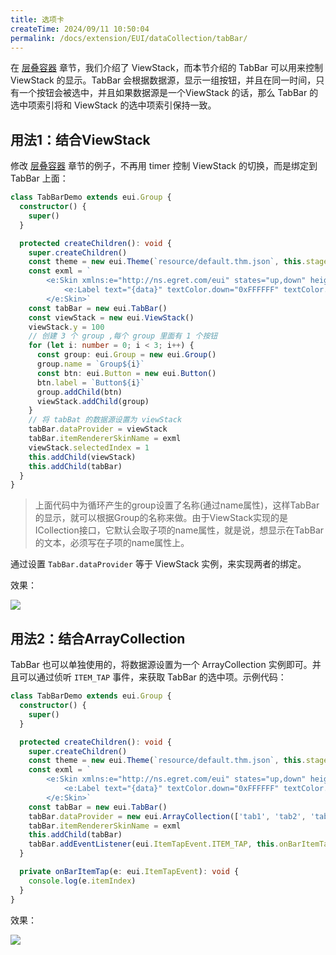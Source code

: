 ```yaml
---
title: 选项卡
createTime: 2024/09/11 10:50:04
permalink: /docs/extension/EUI/dataCollection/tabBar/
---
```

在 [层叠容器](../../container/viewStack/README.md) 章节，我们介绍了 ViewStack，而本节介绍的 TabBar 可以用来控制 ViewStack 的显示。TabBar 会根据数据源，显示一组按钮，并且在同一时间，只有一个按钮会被选中，并且如果数据源是一个ViewStack 的话，那么 TabBar 的选中项索引将和 ViewStack 的选中项索引保持一致。

##  用法1：结合ViewStack

修改 [层叠容器](../../container/viewStack/README.md) 章节的例子，不再用 timer 控制 ViewStack 的切换，而是绑定到 TabBar 上面：

~~~ typescript
class TabBarDemo extends eui.Group {
  constructor() {
    super()
  }

  protected createChildren(): void {
    super.createChildren()
    const theme = new eui.Theme(`resource/default.thm.json`, this.stage)
    const exml = `
        <e:Skin xmlns:e="http://ns.egret.com/eui" states="up,down" height="50">
            <e:Label text="{data}" textColor.down="0xFFFFFF" textColor.up="0x666666" horizontalCenter="0" verticalCenter="0"/>
        </e:Skin>`
    const tabBar = new eui.TabBar()
    const viewStack = new eui.ViewStack()
    viewStack.y = 100
    // 创建 3 个 group ,每个 group 里面有 1 个按钮
    for (let i: number = 0; i < 3; i++) {
      const group: eui.Group = new eui.Group()
      group.name = `Group${i}`
      const btn: eui.Button = new eui.Button()
      btn.label = `Button${i}`
      group.addChild(btn)
      viewStack.addChild(group)
    }
    // 将 tabBat 的数据源设置为 viewStack
    tabBar.dataProvider = viewStack
    tabBar.itemRendererSkinName = exml
    viewStack.selectedIndex = 1
    this.addChild(viewStack)
    this.addChild(tabBar)
  }
}
~~~

> 上面代码中为循环产生的group设置了名称(通过name属性)，这样TabBar的显示，就可以根据Group的名称来做。由于ViewStack实现的是ICollection接口，它默认会取子项的name属性，就是说，想显示在TabBar的文本，必须写在子项的name属性上。

  通过设置 `TabBar.dataProvider` 等于 ViewStack 实例，来实现两者的绑定。

效果：

![](9-4-tabbar-A.png)

## 用法2：结合ArrayCollection

TabBar 也可以单独使用的，将数据源设置为一个 ArrayCollection 实例即可。并且可以通过侦听 `ITEM_TAP` 事件，来获取 TabBar 的选中项。示例代码：

~~~ typescript
class TabBarDemo extends eui.Group {
  constructor() {
    super()
  }

  protected createChildren(): void {
    super.createChildren()
    const theme = new eui.Theme(`resource/default.thm.json`, this.stage)
    const exml = `
        <e:Skin xmlns:e="http://ns.egret.com/eui" states="up,down" height="50">
            <e:Label text="{data}" textColor.down="0xFFFFFF" textColor.up="0x666666" horizontalCenter="0" verticalCenter="0"/>
        </e:Skin>`
    const tabBar = new eui.TabBar()
    tabBar.dataProvider = new eui.ArrayCollection(['tab1', 'tab2', 'tab3'])
    tabBar.itemRendererSkinName = exml
    this.addChild(tabBar)
    tabBar.addEventListener(eui.ItemTapEvent.ITEM_TAP, this.onBarItemTap, this)
  }

  private onBarItemTap(e: eui.ItemTapEvent): void {
    console.log(e.itemIndex)
  }
}
~~~

效果：

![](9-4-tabbar-B.png)

